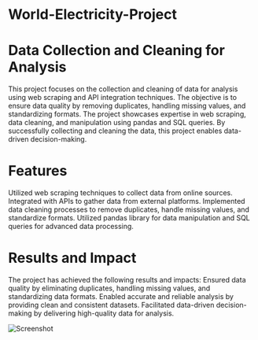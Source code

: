 # World-Electricity-Project

# Data Collection and Cleaning for Analysis

This project focuses on the collection and cleaning of data for analysis using web scraping and API integration techniques. 
The objective is to ensure data quality by removing duplicates, handling missing values, and standardizing formats. 
The project showcases expertise in web scraping, data cleaning, and manipulation using pandas and SQL queries. 
By successfully collecting and cleaning the data, this project enables data-driven decision-making.

# Features

Utilized web scraping techniques to collect data from  online sources.
Integrated with APIs to gather data from external platforms.
Implemented data cleaning processes to remove duplicates, handle missing values, and standardize formats.
Utilized pandas library for data manipulation and SQL queries for advanced data processing.

# Results and Impact

The project has achieved the following results and impacts:
Ensured data quality by eliminating duplicates, handling missing values, and standardizing data formats.
Enabled accurate and reliable analysis by providing clean and consistent datasets.
Facilitated data-driven decision-making by delivering high-quality data for analysis.

![Screenshot](Dashboard.png)
